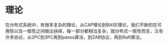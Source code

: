 # 理论
在分布式系统中，有很多复杂的理论，从CAP理论到BASE理论，我们不断的在可用性以及一致性之间做出抉择，每一部分都相当复杂，就分布式一致性而言，又有许多协议，从2PC到3PC再到paxos算法，到ZAB协议，再到Raft算法。
